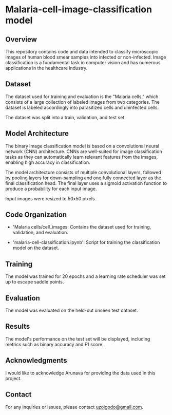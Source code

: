 # Malaria-cell-image-classification model

## Overview
This repository contains code and data intended to classify microscopic images of human blood smear samples into infected or non-infected. Image classification is a fundamental task in computer vision and has numerous applications in the healthcare industry.

## Dataset
The dataset used for training and evaluation is the "Malaria cells," which consists of a large collection of labeled images from two categories. The dataset is labeled accordingly into parasitized cells and uninfected cells. 

The dataset was split into a train, validation, and test set.

## Model Architecture
The binary image classification model is based on a convolutional neural network (CNN) architecture. CNNs are well-suited for image classification tasks as they can automatically learn relevant features from the images, enabling high accuracy in classification.

The model architecture consists of multiple convolutional layers, followed by pooling layers for down-sampling and one fully connected layer as the final classification head. The final layer uses a sigmoid activation function to produce a probability for each input image.

Input images were resized to 50x50 pixels.

## Code Organization
- 'Malaria cells/cell_images: Contains the dataset used for training, validation, and evaluation.

- 'malaria-cell-classification.ipynb': Script for training the classification model on the dataset.

## Training
The model was trained for 20 epochs and a learning rate scheduler was set up to escape saddle points.

## Evaluation
The model was evaluated on the held-out unseen test dataset.

## Results
The model's performance on the test set will be displayed, including metrics such as binary accuracy and F1 score.

## Acknowledgments
I would like to acknowledge Arunava for providing the data used in this project.

## Contact
For any inquiries or issues, please contact uzoigodo@gmail.com.
